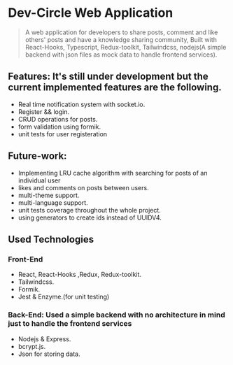 # Dev-Circle Web Application
> A web application for developers to share posts, comment and like others' posts and have a knowledge sharing community, Built with React-Hooks, Typescript, Redux-toolkit, Tailwindcss, nodejs(A simple backend with  json files as mock data to handle frontend services).

## Features: It's still under development but the current implemented features are the following.

- Real time notification system with socket.io.
- Register && login.
- CRUD operations for posts.
- form validation using formik.
- unit tests for user registeration 

## Future-work:
- Implementing LRU cache algorithm with searching for posts of an individual user
- likes and comments on posts between users.
- multi-theme support.
- multi-language support.
- unit tests coverage throughout the whole project.
- using generators to create ids instead of UUIDV4.

## Used Technologies
### Front-End

- React, React-Hooks ,Redux, Redux-toolkit.
- Tailwindcss.
- Formik.
- Jest & Enzyme.(for unit testing)

### Back-End: Used a simple backend with no architecture in mind just to handle the frontend services
- Nodejs & Express.
- bcrypt.js.
- Json for storing data.
